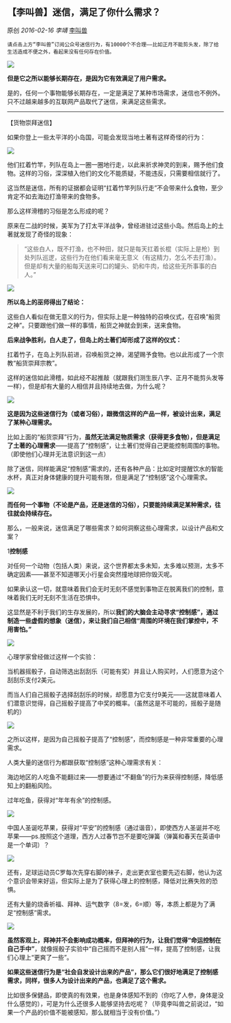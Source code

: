 ## 【李叫兽】迷信，满足了你什么需求？

原创 *2016-02-16* *李靖* [李叫兽](http://mp.weixin.qq.com/s/0tgrKfwKdDFlOwjzMg8Hdg##)

    请点击上方“李叫兽”订阅公众号迷信行为，有10000个不合理——比如正月不能剪头发，除了给生活造成不便之外，看起来没有任何存在价值。

![](http://mmbiz.qpic.cn/mmbiz/As7mscS0UOAHuZhJ6EkdxQtxLD7DBpC34okhicTk8kjVpewmUD8yrrPNxazauh1hFPQKXJwCjyCNqibH83vrPRkg/640?wx_fmt=jpeg&tp=webp&wxfrom=5&wx_lazy=1)

**但是它之所以能够长期存在，是因为它有效满足了用户需求。**

 

是的，任何一个事物能够长期存在，一定是满足了某种市场需求，迷信也不例外。只不过越来越多的互联网产品取代了迷信，来满足这些需求。

- - - - - - - - - - -

【货物崇拜迷信】

 

如果你登上一些太平洋的小岛国，可能会发现当地土著有这样奇怪的行为：

 ![](http://mmbiz.qpic.cn/mmbiz/As7mscS0UOAHuZhJ6EkdxQtxLD7DBpC38Wic7HzA4QnPs3zFR5JQ6NSVPAgkoavMRUiaABn2xKIcwuicwwhD0SvqQ/640?wx_fmt=png&tp=webp&wxfrom=5&wx_lazy=1)
 

他们扛着竹竿，列队在岛上一圈一圈地行走，以此来祈求神灵的到来，赐予他们食物。这样的习俗，深深植入他们的文化不能质疑，不能违反，只需要相信就行了。

 

这当然是迷信，所有的证据都会证明“扛着竹竿列队行走”不会带来什么食物，至少肯定不如去海边打渔带来的食物多。

 

那么这样滑稽的习俗是怎么形成的呢？

 

原来在二战的时候，美军为了打太平洋战争，曾经进驻过这些小岛。然后岛上的土著就发现了奇怪的现象：

> “这些白人，既不打渔，也不种田，就只是每天扛着长棍（实际上是枪）到处列队巡逻，这些行为在他们看来毫无意义（有这精力，怎么不去打渔）。但是却有大量的船每天送来可口的罐头、奶和牛肉，给这些无所事事的白人。”

![](http://mmbiz.qpic.cn/mmbiz/As7mscS0UOAHuZhJ6EkdxQtxLD7DBpC3VcVul14GLrlticD5ztWSREIkEW8gV1GIOBBEmk84GXYpgibf0s3eG5BA/640?wx_fmt=png&tp=webp&wxfrom=5&wx_lazy=1)

 

**所以岛上的巫师得出了结论：**

这些白人看似在做无意义的行为，但实际上是一种独特的召唤仪式，在召唤“船货之神”。只要跟他们做一样的事情，船货之神就会到来，送来食物。

 

**后来战争胜利，白人走了，但岛上的土著们却形成了这样的仪式：**

扛着竹子，在岛上列队前进，召唤船货之神，渴望赐予食物。也以此形成了一个宗教“船货崇拜宗教”。

 

这样的迷信如此滑稽，如此经不起推敲（就跟我们测生辰八字、正月不能剪头发等一样），但是却有大量的人相信并且持续地去做，为什么呢？

![](http://mmbiz.qpic.cn/mmbiz/As7mscS0UOAHuZhJ6EkdxQtxLD7DBpC3icYcjhCVDHMia05KVGMeJYAPot4Cr0FbfjCkAIIc6cVOicILDXlcwRGrg/640?wx_fmt=png&tp=webp&wxfrom=5&wx_lazy=1)

**这是因为这些迷信行为（或者习俗），跟微信这样的产品一样，被设计出来，满足了某种心理需求。**

 

比如上面的“船货崇拜”行为，**虽然无法满足物质需求（获得更多食物），但是满足了土著的心理需求**——提高了“控制感”，让土著们觉得自己更能控制周围的事物。（即使他们心理并无法意识到这一点）

 

除了迷信，同样能满足“控制感”需求的，还有各种产品：比如定时提醒饮水的智能水杯，真正对身体健康的提升可能有限，但是满足了“控制感”这个心理需求。

![](http://mmbiz.qpic.cn/mmbiz/As7mscS0UOAHuZhJ6EkdxQtxLD7DBpC3icicBEac3mQzKtiaicIicL8I8lOiaRyI7DFU6N72eD7Y0wxwMLxI2dNFMxeg/640?wx_fmt=png&tp=webp&wxfrom=5&wx_lazy=1)

 

**而任何一个事物（不论是产品，还是迷信的习俗），只要能持续满足某种需求，往往就会持续存在。**

 

那么，一般来说，迷信满足了哪些需求？如何洞察这些心理需求，以设计产品和文案？

 

1**控制感** 

对任何一个动物（包括人类）来说，这个世界都太多未知，太多难以预测，太多不确定因素——甚至不知道哪天小行星会突然撞地球把你毁灭呢。

 

如果承认这一切，就意味着我们会无时无刻不感觉到事物正在脱离我们的控制，意味着我们无时无刻不生活在恐惧中。

 

这显然是不利于我们的生存发展的，所以**我们的大脑会主动寻求“控制感”，通过制造一些虚假的想象（迷信），来让我们自己相信“周围的环境在我们掌控中，不用害怕。”**

![](http://mmbiz.qpic.cn/mmbiz/As7mscS0UOAHuZhJ6EkdxQtxLD7DBpC3tWN7ib3xGtUdkia3SJ34hRvhbeJYA0NsgDsic2GIoyZricKZSZQ1ZA8HGQ/640?wx_fmt=png&tp=webp&wxfrom=5&wx_lazy=1)

心理学家曾经做过这样一个实验：

 

当机器摇骰子，自动筛选出刮刮乐（可能有奖）并且让人购买时，人们愿意为这个刮刮乐支付2美元。

 

而当人们自己摇骰子选择刮刮乐的时候，却愿意为它支付9美元——这就意味着人们潜意识觉得，自己摇骰子提高了中奖的概率。（虽然这是不可能的，摇骰子是随机的）

![](http://mmbiz.qpic.cn/mmbiz/As7mscS0UOAHuZhJ6EkdxQtxLD7DBpC3UwhMdmoyBgsYFg63YIjxyzanjqPYm7pKEdEjOWicovCtVDhhNA809jA/640?wx_fmt=jpeg&tp=webp&wxfrom=5&wx_lazy=1)

之所以这样，是因为自己摇骰子提高了“控制感”，而控制感是一种非常重要的心理需求。

 

人类大量的迷信行为都跟获取“控制感”这种心理需求有关：

 

海边地区的人吃鱼不能翻过来——想要通过“不翻鱼”的行为来获得控制感，降低感知上的翻船风险。

 

过年吃鱼，获得对“年年有余”的控制感。

![](http://mmbiz.qpic.cn/mmbiz/As7mscS0UOAHuZhJ6EkdxQtxLD7DBpC3kA0EumTmUZ4m12czlCpxUBBDicmib6mPRdjZwzrQHtbWYXe0qPDAIm9g/640?wx_fmt=png&tp=webp&wxfrom=5&wx_lazy=1)

中国人圣诞吃苹果，获得对“平安”的控制感（通过谐音），即使西方人圣诞并不吃苹果——ps.按照这个道理，西方人过春节岂不是要吃弹簧（弹簧和春天在英语中是一个单词）？

 

![](http://mmbiz.qpic.cn/mmbiz/As7mscS0UOAHuZhJ6EkdxQtxLD7DBpC3c3icHVc9sbMgv7L9FBDXkiaNicYv08oU7dZibnvrbX7aiaQDwV1kXFIicLAg/640?wx_fmt=png&tp=webp&wxfrom=5&wx_lazy=1)

还有，足球运动员C罗每次先穿右脚的袜子，走出更衣室也要先迈右脚，他认为这个意识会带来好运，但实际上是为了获得心理上的控制感，降低对比赛失败的恐惧。

 

还有大量的烧香祈福、拜神、运气数字（8=发，6=顺）等，本质上都是为了满足“控制感”需求。

![](http://mmbiz.qpic.cn/mmbiz/As7mscS0UOAHuZhJ6EkdxQtxLD7DBpC3kNic3qBnpCf9unarJ3gNP8FKq9uLMaaamXX4IC4DRKJ0icnY4xkxsOnA/640?wx_fmt=png&tp=webp&wxfrom=5&wx_lazy=1)

**虽然客观上，拜神并不会影响成功概率，但拜神的行为，让我们觉得“命运控制在自己手中”**，就像摇骰子实验中“自己摇而不是别人摇”一样，提高了控制感，让我们心理上“更爽了一些”。

 

**如果这些迷信行为是“社会自发设计出来的产品”，那么它们很好地满足了控制感需求，同样，很多人为设计出来的产品，也满足了这个需求。**

 

比如很多保健品，即使真的有效果，也是身体感知不到的（你吃了人参，身体是没什么感觉的），可是为什么还很多人能够坚持去吃呢？（毕竟李叫兽之前说过，“如果一个产品的价值不能被感知，那么就相当于没有价值。”）